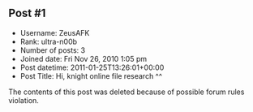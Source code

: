 ## Post #1
- Username: ZeusAFK
- Rank: ultra-n00b
- Number of posts: 3
- Joined date: Fri Nov 26, 2010 1:05 pm
- Post datetime: 2011-01-25T13:26:01+00:00
- Post Title: Hi, knight online file research ^^

The contents of this post was deleted because of possible forum rules violation.
